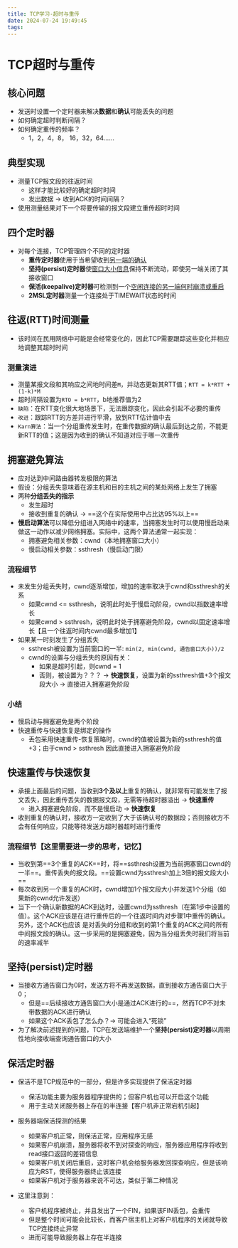 ```yaml
---
title: TCP学习-超时与重传
date: 2024-07-24 19:49:45
tags:
---
```


# TCP超时与重传

## 核心问题
* 发送时设置一个定时器来解决**数据**和**确认**可能丢失的问题
* 如何确定超时判断间隔？
* 如何确定重传的频率？
    - 1，2，4，8， 16，32，64......


## 典型实现
* 测量TCP报文段的往返时间
    - 这样才能比较好的确定超时时间
    - 发出数据 -> 收到ACK的时间间隔？
* 使用测量结果对下一个将要传输的报文段建立重传超时时间


## 四个定时器
* 对每个连接，TCP管理四个不同的定时器
    - **重传定时器**使用于当希望收到<u>另一端的确认</u>
    - **坚持(persist)定时器**使<u>窗口大小信息</u>保持不断流动，即使另一端关闭了其接收窗口
    - **保活(keepalive)定时器**可检测到一个<u>空闲连接的另一端何时崩溃或重启</u>
    - **2MSL定时器**测量一个连接处于TIMEWAIT状态的时间


## 往返(RTT)时间测量
* 该时间在民用网络中可能是会经常变化的，因此TCP需要跟踪这些变化并相应地调整其超时时间

### 测量演进
* 测量某报文段和其响应之间地时间差`M`，并动态更新其RTT值；`RTT = k*RTT + (1-k)*M`
* 超时间隔设置为`RTO = b*RTT`，b地推荐值为2
* `缺陷`：在RTT变化很大地场景下，无法跟踪变化，因此会引起不必要的重传
* `改进`：跟踪RTT的方差并进行平滑，放到RTT估计值中去
* `Karn算法`：当一个分组重传发生时，在重传数据的确认最后到达之前，不能更新RTT的值；这是因为收到的确认不知道对应于哪一次重传

## 拥塞避免算法
* 应对达到中间路由器转发极限的算法
* 假设：分组丢失意味着在源主机和目的主机之间的某处网络上发生了拥塞
* 两种**分组丢失的指示**
    - 发生超时
    - 接收到重复的确认 -> ==这个在实际使用中占比达95%以上==
* **慢启动算法**可以降低分组进入网络中的速率，当拥塞发生时可以使用慢启动来做这一动作以减少网络拥塞。实际中，这两个算法通常一起实现：
    - 拥塞避免相关参数：cwnd（本地拥塞窗口大小）
    - 慢启动相关参数：ssthresh（慢启动门限）
### 流程细节
* 未发生分组丢失时，cwnd逐渐增加，增加的速率取决于cwnd和ssthresh的关系
    - 如果cwnd <= ssthresh，说明此时处于慢启动阶段，cwnd以指数速率增长
    - 如果cwnd > ssthresh，说明此时处于拥塞避免阶段，cwnd以固定速率增长【且一个往返时间内cwnd最多增加1】
* 如果某一时刻发生了分组丢失
    - ssthresh被设置为当前窗口的一半: `min(2, min(cwnd, 通告窗口大小))/2`
    - cwnd的设置与分组丢失的原因有关：
        * 如果是超时引起，则cwnd = 1
        * 否则，被设置为？？？ -> **快速恢复**，设置为新的ssthresh值+3个报文段大小 -> 直接进入拥塞避免阶段

### 小结
- 慢启动与拥塞避免是两个阶段
- 快速重传与快速恢复是绑定的操作
	- 丢包采用快速重传-恢复策略时，cwnd的值被设置为新的ssthresh的值+3；由于cwnd > ssthresh 因此直接进入拥塞避免阶段

## 快速重传与快速恢复
* 承接上面最后的问题，当收到**3个及以上**重复的确认，就非常有可能发生了报文丢失，因此重传丢失的数据报文段，无需等待超时器溢出 -> **快速重传**
    - 进入拥塞避免阶段，而不是慢启动  -> **快速恢复**
* 收到重复的确认时，接收方一定收到了大于该确认号的数据段；否则接收方不会有任何响应，只能等待发送方超时器超时进行重传

### 流程细节【这里需要进一步的思考，记忆】
* 当收到第==3个重复的ACK==时，将==ssthresh设置为当前拥塞窗口cwnd的一半==。重传丢失的报文段。==设置cwnd为ssthresh加上3倍的报文段大小==
* 每次收到另一个重复的ACK时，cwnd增加1个报文段大小并发送1个分组（如果新的cwnd允许发送）
* 当下一个确认新数据的ACK到达时，设置cwnd为ssthresh（在第1步中设置的值）。这个ACK应该是在进行重传后的一个往返时间内对步骤1中重传的确认。另外，这个ACK也应该
是对丢失的分组和收到的第1个重复的ACK之间的所有中间报文段的确认。这一步采用的是拥塞避免，因为当分组丢失时我们将当前的速率减半

## 坚持(persist)定时器

* 当接收方通告窗口为0时，发送方将不再发送数据，直到接收方通告窗口大于0；
    - 但是==后续接收方通告窗口大小是通过ACK进行的==，然而TCP不对未带数据的ACK进行确认
    - 如果这个ACK丢包了怎么办？-> 可能会进入“死锁”
* 为了解决前述提到的问题，TCP在发送端维护一个**坚持(persist)定时器**以周期性地向接收端查询通告窗口的大小

## 保活定时器
* 保活不是TCP规范中的一部分，但是许多实现提供了保活定时器
    - 保活功能主要为服务器程序提供的；但客户机也可以开启这个功能
    - 用于主动关闭服务器上存在的半连接【客户机非正常宕机引起】

* 服务器端保活探测的结果
    - 如果客户机正常，则保活正常，应用程序无感
    - 如果客户机崩溃，服务器将收不到对探查的响应，服务器应用程序将收到read接口返回的差错信息
    - 如果客户机关闭后重启，这时客户机会给服务器发回探查响应，但是该响应为RST，使得服务器终止该连接
    - 如果客户机对于服务器来说不可达，类似于第二种情况

* 这里注意到：
    - 客户机程序被终止，并且发出了一个FIN，如果该FIN丢包，会重传
    - 但是整个时间可能会比较长，而客户宿主机上对客户机程序的关闭就导致TCP连接终止异常
    - 进而可能导致服务器上存在半连接
